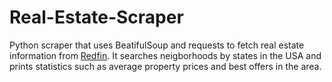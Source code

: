 # Real-Estate-Scraper
Python scraper that uses BeatifulSoup and requests to fetch real estate information from [Redfin](https://www.redfin.com/).
It searches neigborhoods by states in the USA and prints statistics such as average property prices and best offers in the area.
